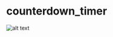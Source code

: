 # counterdown_timer


![alt text](https://res.cloudinary.com/dz209s6jk/image/upload/q_auto:good,w_900/Challenges/cqs8urpg9sr4ufvyiw7n.jpg)
